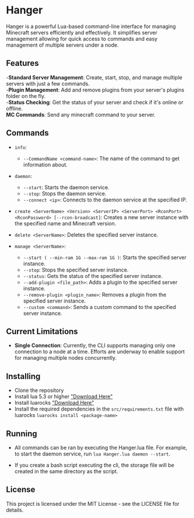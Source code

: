 # Hanger

Hanger is a powerful Lua-based command-line interface for managing Minecraft servers efficiently and effectively.
It simplifies server management allowing for quick access to commands and easy management of multiple servers under a node.

## Features

 -**Standard Server Management**: Create, start, stop, and manage multiple servers with just a few commands. <br>
 -**Plugin Management**: Add and remove plugins from your server's plugins folder on the fly.<br>
 -**Status Checking**: Get the status of your server and check if it's online or offline.<br>
 **MC Commands**: Send any minecraft command to your server.<br>

## Commands

- `info`:
  - `--CommandName <command-name>`: The name of the command to get information about.

- `daemon`:
  - `--start`: Starts the daemon service.
  - `--stop`: Stops the daemon service.
  - `--connect <ip>`: Connects to the daemon service at the specified IP.

- `create <ServerName> <Version> <ServerIP> <ServerPort> <RconPort> <RconPassword> [--rcon-broadcast]`: Creates a new server instance with the specified name and Minecraft version.
- `delete <ServerName>`: Deletes the specified server instance.

- `manage <ServerName>`:
  - `--start ( --min-ram 1G --max-ram 1G )`: Starts the specified server instance.
  - `--stop`: Stops the specified server instance.
  - `--status`: Gets the status of the specified server instance.
  - `--add-plugin <file_path>`: Adds a plugin to the specified server instance.
  - `--remove-plugin <plugin_name>`: Removes a plugin from the specified server instance.
  - `--custom <command>`: Sends a custom command to the specified server instance.

## Current Limitations

- **Single Connection**: Currently, the CLI supports managing only one connection to a node at a time. Efforts are underway to enable support for managing multiple nodes concurrently.


## Installing

- Clone the repository
- Install lua 5.3 or higher ["Download Here"](https://www.lua.org/download.html)
- Install luarocks ["Download Here"](https://luarocks.org/releases/)
- Install the required dependencies in the `src/requirements.txt` file with luarocks `luarocks install <package-name>`

## Running

- All commands can be ran by executing the Hanger.lua file. For example, to start the daemon service, run `lua Hanger.lua daemon --start`.

- If you create a bash script executing the cli, the storage file will be created in the same directory as the script.

## License

This project is licensed under the MIT License - see the LICENSE file for details.
